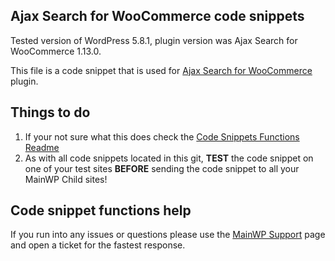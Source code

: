 ## Ajax Search for WooCommerce code snippets

Tested version of WordPress 5.8.1, plugin version was Ajax Search for WooCommerce 1.13.0.

This file is a code snippet that is used for [Ajax Search for WooCommerce](https://wordpress.org/plugins/ajax-search-for-woocommerce/) plugin. 

## Things to do

1. If your not sure what this does check the [Code Snippets Functions Readme](https://github.com/mainwp/Code-Snippets-Functions/blob/master/README.md)
2. As with all code snippets located in this git, **TEST** the code snippet on one of your test sites **BEFORE** sending the code snippet to all your MainWP Child sites!

## Code snippet functions help

If you run into any issues or questions please use the [MainWP Support](https://mainwp.com/support/) page and open a ticket for the fastest response.

